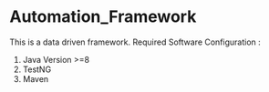 # Automation_Framework
This is a data driven framework.
Required Software Configuration :
1. Java Version >=8
2. TestNG 
3. Maven

